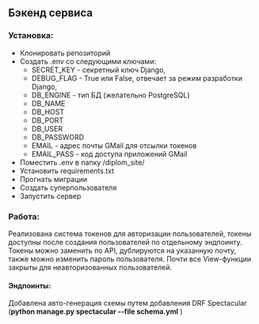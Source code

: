 ## Бэкенд сервиса

### Установка:
* Клонировать репозиторий
* Создать .env со следующими ключами: 
  * SECRET_KEY - секретный ключ Django,
  * DEBUG_FLAG - True или False, отвечает за режим разработки Django,
  * DB_ENGINE - тип БД (желательно PostgreSQL)
  * DB_NAME
  * DB_HOST
  * DB_PORT
  * DB_USER
  * DB_PASSWORD
  * EMAIL - адрес почты GMail для отсылки токенов
  * EMAIL_PASS - код доступа приложений GMail
* Поместить .env в папку /diplom_site/
* Установить requirements.txt
* Прогнать миграции
* Создать суперпользователя
* Запустить сервер

### Работа:

Реализована система токенов для авторизации пользователей, токены доступны после создания пользователей
по отдельному эндпоинту. Токены можно заменить по API, дублируются на указанную почту, также можно изменить пароль пользователя. Почти все
View-функции закрыты для неавторизованных пользователей. 

#### Эндпоинты:

Добавлена авто-генерация схемы путем добавления DRF Spectacular (**python manage.py spectacular --file schema.yml** )

